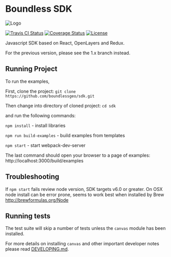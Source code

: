 # Boundless SDK
![Logo](http://boundlessgeo.github.io/sdk/book/styles/boundless_sdk_horiz.svg)

[![Travis CI Status](https://secure.travis-ci.org/boundlessgeo/sdk.svg)](http://travis-ci.org/#!/boundlessgeo/sdk)
[![Coverage Status](https://coveralls.io/repos/github/boundlessgeo/sdk/badge.svg?branch=master)](https://coveralls.io/github/boundlessgeo/sdk?branch=master)
[![License](https://img.shields.io/badge/License-Apache%202.0-blue.svg)](https://opensource.org/licenses/Apache-2.0)

Javascript SDK based on React, OpenLayers and Redux.

For the previous version, please see the 1.x branch instead.

## Running Project
To run the examples,

First, clone the project: `git clone https://github.com/boundlessgeo/sdk.git`

Then change into directory of cloned project: `cd sdk`

and run the following commands:

`npm install` - install libraries

`npm run build-examples` - build examples from templates

`npm start` - start webpack-dev-server

The last command should open your browser to a page of examples: http://localhost:3000/build/examples

## Troubleshooting

If `npm start` fails review node version, SDK targets v6.0 or greater.  On OSX node install can be error prone, seems to work best when installed by Brew http://brewformulas.org/Node

## Running tests

The test suite will skip a number of tests unless the `canvas` module has been installed.

For more details on installing `canvas` and other important developer notes
please read [DEVELOPING.md](DEVELOPING.md).
